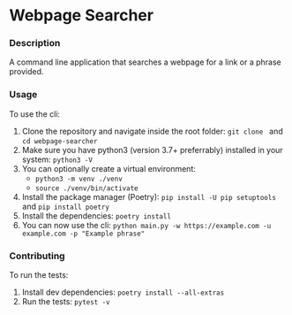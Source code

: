 # Webpage Searcher

### Description
A command line application that searches a webpage for a link or a phrase provided.

### Usage
To use the cli:
1. Clone the repository and navigate inside the root folder: `git clone ` and `cd webpage-searcher`
2. Make sure you have python3 (version 3.7+ preferrably) installed in your system: `python3 -V`
3. You can optionally create a virtual environment:
    * `python3 -m venv ./venv`
    * `source ./venv/bin/activate`
4. Install the package manager (Poetry): `pip install -U pip setuptools` and `pip install poetry`
5. Install the dependencies: `poetry install`
6. You can now use the cli: `python main.py -w https://example.com -u example.com -p "Example phrase"`

### Contributing
To run the tests:
1. Install dev dependencies: `poetry install --all-extras`
2. Run the tests: `pytest -v`
